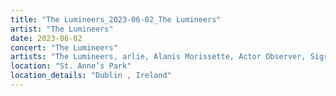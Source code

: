 ```yaml
---
title: "The Lumineers_2023-06-02_The Lumineers"
artist: "The Lumineers"
date: 2023-06-02
concert: "The Lumineers"
artists: "The Lumineers, arlie, Alanis Morissette, Actor Observer, Sigrid, Anna Kramer, 311, 070 Shake, Vance Joy"
location: "St. Anne’s Park"
location_details: "Dublin , Ireland"
---
```

